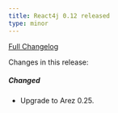 ```yaml
---
title: React4j 0.12 released
type: minor
---
```


[Full Changelog](https://github.com/react4j/react4j/compare/v0.11...v0.12)

Changes in this release:

##### Changed
* Upgrade to Arez 0.25.
